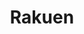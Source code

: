 --- 
title: "Rakuen"
publishdate: "2019-4-10T16:48:46+02:00"
src: "https://365manga.net/manga/rakuen"
image: "https://data.365manga.net/images/thumbnails/24182-rakuen.jpg"
description: "From Storm in Heaven: A collection of four short stories. Story 3: Chihiro and Chiaki are twins with a special ability; Chihiro sees strange visions triggered by the things around him, but it's Chiaki who, without actually seeing them, knows what the visions mean. The trouble Chiaki has caused by blurting out the truth behind the visions has caused Chihiro to shut himself away to keep the visions from coming.…"
---